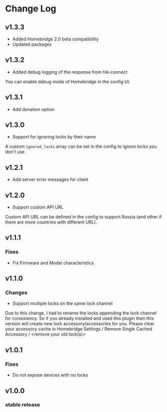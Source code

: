 # Change Log

## v1.3.3

* Added Homebridge 2.0 beta compatibility
* Updated packages

## v1.3.2

* Added debug logging of the response from hik-connect

You can enable debug mode of Homebridge in the config UI.

## v1.3.1
* Add donation option

## v1.3.0

* Support for ignoring locks by their name

A custom `ignored_locks` array can be set in the config to ignore locks you don't use.

## v1.2.1

* Add server error messages for client

## v1.2.0

* Support custom API URL

Custom API URL can be defined in the config to support Russia (and other if there are more countries with different URL).

## v1.1.1

### Fixes

* Fix Firmware and Model characteristics

## v1.1.0

### Changes

* Support multiple locks on the same lock channel

Due to this change, I had to rename the locks appending the lock channel for consistency. So if you already installed and used this plugin then this version will create new lock accessory/accessories for you. Please clear your accessory cache in Homebridge Settings / Remove Single Cached Accessory / <remove your old lock(s)>

## v1.0.1

### Fixes

* Do not expose devices with no locks

## v1.0.0

### stable release

